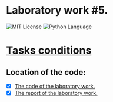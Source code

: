 # Laboratory work #5.
<img src="https://img.shields.io/github/license/DimaPermyakov/IU5?color=brightgreen" alt="MIT License"> <img src="https://img.shields.io/badge/language-Python-blue.svg" alt="Python Language">

# [Tasks conditions](https://github.com/ugapanyuk/BKIT_2022/wiki/lab_python_test)

## Location of the code:
- [X] [The code of the laboratory work.](https://github.com/IU5-IT/IU5-IT/blob/master/Term-3/BKIT-2022/03-lab-05-DimaPermyakov/features/steps/tests.py)
- [X] [The report of the laboratory work.](https://github.com/IU5-IT/IU5-IT/blob/master/Term-3/BKIT-2022/03-lab-05-DimaPermyakov/Report/Report-lab-05.pdf)
